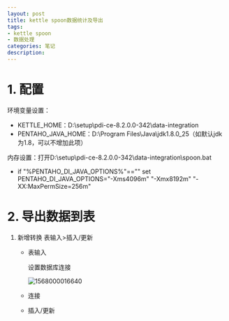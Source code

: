 ```yaml
---
layout: post
title: kettle spoon数据统计及导出
tags:
- kettle spoon
- 数据处理
categories: 笔记
description: 
---
```

# 1. 配置

环境变量设置：

* KETTLE_HOME：D:\setup\pdi-ce-8.2.0.0-342\data-integration
* PENTAHO_JAVA_HOME：D:\Program Files\Java\jdk1.8.0_25（如默认jdk为1.8，可以不增加此项）

内存设置：打开D:\setup\pdi-ce-8.2.0.0-342\data-integration\spoon.bat

* if "%PENTAHO_DI_JAVA_OPTIONS%"=="" set PENTAHO_DI_JAVA_OPTIONS="-Xms4096m" "-Xmx8192m" "-XX:MaxPermSize=256m"



# 2. 导出数据到表

1. 新增转换 表输入>插入/更新

   * 表输入

     设置数据库连接

     ![1568000016640](E:\99_my\github\blog\trunk\_posts\pic\sjklj.png)

   * 连接

   * 插入/更新

   